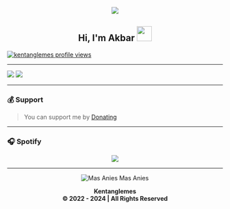 <div align="center" style"border-radius:15px">
  <a href="https://images.app.goo.gl/1GLovQCGq6ueRXpL9" title="Discord Server" target="_blank">
    <img src="https://media.discordapp.net/attachments/1235904997905137756/1283352903435948043/foot-long-spongebob.gif?ex=66e2af07&is=66e15d87&hm=a6e4ba4f6d9068c045403abe17b65ac700d3ad84098ba68fd052e7e7ae976976&" style"width: 100%;border-radius:15px">
  </a>
</div>

## <div align="center">Hi, I'm Akbar </b><img src="https://media.giphy.com/media/hvRJCLFzcasrR4ia7z/giphy.gif" width="35"></h1>

[![kentanglemes profile views](https://u8views.com/api/v1/github/profiles/159621234/views/day-week-month-total-count.svg)](https://u8views.com/github/Kentanglemes)

***

<a href="https://discord.com/users/995913592253710356/"><img src="https://discord.c99.nl/widget/theme-1/995913592253710356.png"></a> <a href="https://discord.gg/2wQyNDbyk3"><img src="https://discord.com/api/guilds/1001450173903417444/widget.png?style=banner2"></a>

***

### 💰 Support

> You can support me by [Donating](https://saweria.co/aprilioakbar)

***

### 🎧 Spotify

<p align="center">
<a href="https://spotify-github-profile.kittinanx.com/api/view?uid=1ocd6zmwa07qdwpw5i7egxd9q&redirect=true"><img src="https://spotify-github-profile.kittinanx.com/api/view?uid=1ocd6zmwa07qdwpw5i7egxd9q&cover_image=true&theme=default&show_offline=true&background_color=121212&interchange=true&bar_color=53b14f&bar_color_cover=true"></a>
</p>

***
<p align='center'>
  <img src="https://media.discordapp.net/attachments/1235904997905137756/1283352903435948043/foot-long-spongebob.gif?ex=66e2af07&is=66e15d87&hm=a6e4ba4f6d9068c045403abe17b65ac700d3ad84098ba68fd052e7e7ae976976&" alt="Mas Anies Mas Anies"/>
</p>

<p align="center">
    <b>
    Kentanglemes<br/>
 © 2022 - 2024 | All Rights Reserved
